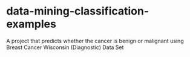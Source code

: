 # data-mining-classification-examples
A project that predicts whether the cancer is benign or malignant using Breast Cancer Wisconsin (Diagnostic) Data Set
